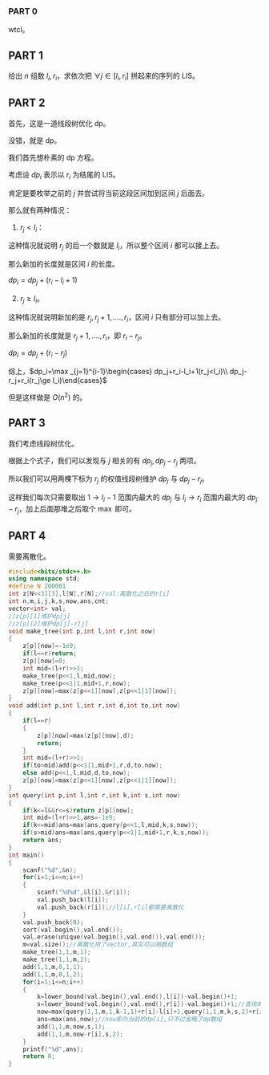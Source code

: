 ### PART 0

wtcl。

## PART 1

给出 $n$ 组数 $l_i,r_i$，求依次把 $\forall j\in[l_i,r_i]$ 拼起来的序列的 LIS。

## PART 2

首先，这是一道线段树优化 dp。

没错，就是 dp。

我们首先想朴素的 dp 方程。

考虑设 $dp_i$ 表示以 $r_i$ 为结尾的 LIS。

肯定是要枚举之前的 $j$ 并尝试将当前这段区间加到区间 $j$ 后面去。

那么就有两种情况：

1. $r_j<l_i$：

这种情况就说明 $r_j$ 的后一个数就是 $l_i$，所以整个区间 $i$ 都可以接上去。

那么新加的长度就是区间 $i$ 的长度。

$dp_i=dp_j+(r_i-l_i+1)$

2. $r_j\ge l_i$。

这种情况就说明新加的是 $r_j,r_j+1,....,r_i$，区间 $i$ 只有部分可以加上去。

那么新加的长度就是 $r_j+1,....,r_i$，即 $r_i-r_j$。

$dp_i=dp_j+(r_i-r_j)$

综上，$dp_i=\max _{j=1}^{i-1}\begin{cases} dp_j+r_i-l_i+1(r_j<l_i)\\ dp_j-r_j+r_i(r_j\ge l_i)\end{cases}$

但是这样做是 $O(n^2)$ 的。

## PART 3

我们考虑线段树优化。

根据上个式子，我们可以发现与 $j$ 相关的有 $dp_j,dp_j-r_j$ 两项。

所以我们可以用两棵下标为 $r_j$ 的权值线段树维护 $dp_j$ 与 $dp_j-r_j$。

这样我们每次只需要取出 $1\to l_i-1$ 范围内最大的 $dp_j$ 与 $l_i\to r_i$ 范围内最大的 $dp_j-r_j$，加上后面那堆之后取个 $\max$ 即可。

## PART 4

需要离散化。

```cpp
#include<bits/stdc++.h>
using namespace std;
#define N 200001
int z[N<<3][3],l[N],r[N];//val:离散化之后的r[i]
int n,m,i,j,k,s,now,ans,cnt;
vector<int> val;
//z[p][1]维护dp[j]
//z[p][2]维护dp[j]-r[j]
void make_tree(int p,int l,int r,int now)
{
	z[p][now]=-1e9;
	if(l==r)return;
	z[p][now]=0;
	int mid=(l+r)>>1;
	make_tree(p<<1,l,mid,now);
	make_tree(p<<1|1,mid+1,r,now);
	z[p][now]=max(z[p<<1][now],z[p<<1|1][now]);
}
void add(int p,int l,int r,int d,int to,int now)
{
	if(l==r)
	{
		z[p][now]=max(z[p][now],d);
		return;
	}
	int mid=(l+r)>>1;
	if(to>mid)add(p<<1|1,mid+1,r,d,to,now);
	else add(p<<1,l,mid,d,to,now);
	z[p][now]=max(z[p<<1][now],z[p<<1|1][now]);
}
int query(int p,int l,int r,int k,int s,int now)
{
	if(k<=l&&r<=s)return z[p][now];
	int mid=(l+r)>>1,ans=-1e9;
	if(k<=mid)ans=max(ans,query(p<<1,l,mid,k,s,now));
	if(s>mid)ans=max(ans,query(p<<1|1,mid+1,r,k,s,now));
	return ans;
}
int main()
{
	scanf("%d",&n);
	for(i=1;i<=n;i++)
	{
		scanf("%d%d",&l[i],&r[i]);
		val.push_back(l[i]);
		val.push_back(r[i]);//l[i],r[i]都需要离散化
	}
	val.push_back(0);
	sort(val.begin(),val.end());
	val.erase(unique(val.begin(),val.end()),val.end());
	m=val.size();//离散化用了vector,其实可以用数组
	make_tree(1,1,m,1);
	make_tree(1,1,m,2);
	add(1,1,m,0,1,1);
	add(1,1,m,0,1,2);
	for(i=1;i<=n;i++)
	{
		k=lower_bound(val.begin(),val.end(),l[i])-val.begin()+1;
		s=lower_bound(val.begin(),val.end(),r[i])-val.begin()+1;//查询离散化之后的l[i],r[i]
		now=max(query(1,1,m,1,k-1,1)+r[i]-l[i]+1,query(1,1,m,k,s,2)+r[i]);
		ans=max(ans,now);//now即为当前的dp[i],只不过省略了dp数组
		add(1,1,m,now,s,1);
		add(1,1,m,now-r[i],s,2);
	}
	printf("%d",ans);
	return 0;
}
```